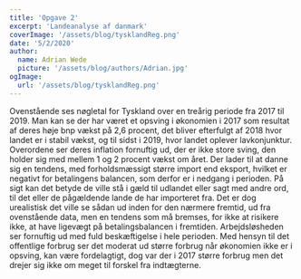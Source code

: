 ```yaml
---
title: 'Opgave 2'
excerpt: 'Landeanalyse af danmark'
coverImage: '/assets/blog/tysklandReg.png'
date: '5/2/2020'
author:
  name: Adrian Wede
  picture: '/assets/blog/authors/Adrian.jpg'
ogImage:
  url: '/assets/blog/tysklandReg.png'
---
```



Ovenstående ses nøgletal for Tyskland over en treårig periode fra 2017 til 2019. 
Man kan se der har været et opsving i økonomien i 2017 som resultat af deres høje bnp vækst på 2,6 procent, det bliver efterfulgt af 2018 hvor landet er i stabil vækst, og til sidst i 2019, hvor landet oplever lavkonjunktur. Overordene ser deres inflation fornuftig ud, der er ikke store sving, den holder sig med mellem 1 og 2 procent vækst om året. Der lader til at danne sig en tendens, med forholdsmæssigt større import end eksport, hvilket er negativt for betalingens balancen, som derfor er i nedgang i perioden. På sigt kan det betyde de ville stå i gæld til udlandet eller sagt med andre ord, til det eller de pågældende lande de har importeret fra. Det er dog urealistisk det ville se sådan ud inden for den nærmere fremtid, ud fra ovenstående data, men en tendens som må bremses, for ikke at risikere ikke, at have ligevægt på betalingsbalancen i fremtiden. Arbejdsløsheden ser fornuftig ud med fuld beskæftigelse i hele perioden. Med hensyn til det offentlige forbrug ser det moderat ud større forbrug når økonomien ikke er i opsving, kan være fordelagtigt, dog var der i 2017 større forbrug men det drejer sig ikke om meget til forskel fra indtægterne.   

